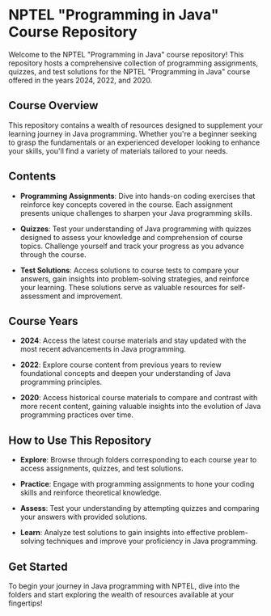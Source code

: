 # NPTEL "Programming in Java" Course Repository

Welcome to the NPTEL "Programming in Java" course repository! This repository hosts a comprehensive collection of programming assignments, quizzes, and test solutions for the NPTEL "Programming in Java" course offered in the years 2024, 2022, and 2020.

## Course Overview
This repository contains a wealth of resources designed to supplement your learning journey in Java programming. Whether you're a beginner seeking to grasp the fundamentals or an experienced developer looking to enhance your skills, you'll find a variety of materials tailored to your needs.

## Contents
- **Programming Assignments**: Dive into hands-on coding exercises that reinforce key concepts covered in the course. Each assignment presents unique challenges to sharpen your Java programming skills.
  
- **Quizzes**: Test your understanding of Java programming with quizzes designed to assess your knowledge and comprehension of course topics. Challenge yourself and track your progress as you advance through the course.

- **Test Solutions**: Access solutions to course tests to compare your answers, gain insights into problem-solving strategies, and reinforce your learning. These solutions serve as valuable resources for self-assessment and improvement.

## Course Years
- **2024**: Access the latest course materials and stay updated with the most recent advancements in Java programming.
  
- **2022**: Explore course content from previous years to review foundational concepts and deepen your understanding of Java programming principles.
  
- **2020**: Access historical course materials to compare and contrast with more recent content, gaining valuable insights into the evolution of Java programming practices over time.

## How to Use This Repository
- **Explore**: Browse through folders corresponding to each course year to access assignments, quizzes, and test solutions.
  
- **Practice**: Engage with programming assignments to hone your coding skills and reinforce theoretical knowledge.
  
- **Assess**: Test your understanding by attempting quizzes and comparing your answers with provided solutions.
  
- **Learn**: Analyze test solutions to gain insights into effective problem-solving techniques and improve your proficiency in Java programming.

## Get Started
To begin your journey in Java programming with NPTEL, dive into the folders and start exploring the wealth of resources available at your fingertips!
